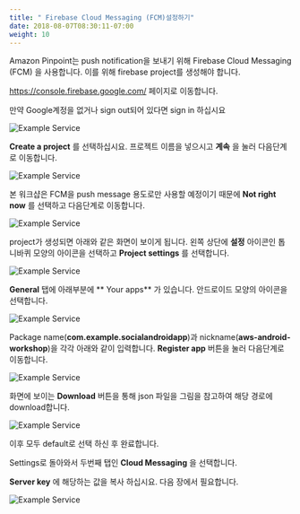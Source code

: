 ```yaml
---
title: " Firebase Cloud Messaging (FCM)설정하기"
date: 2018-08-07T08:30:11-07:00
weight: 10
---
```




Amazon Pinpoint는  push notification을 보내기 위해 Firebase Cloud Messaging (FCM) 을 사용합니다. 이를 위해 firebase project를 생성해야 합니다. 

https://console.firebase.google.com/ 페이지로 이동합니다. 

만약 Google계정을 없거나 sign out되어 있다면 sign in 하십시요



![Example Service](/images/firebase-welcome.png)



**Create a project** 를 선택하십시요. 프로젝트 이름을 넣으시고 **계속** 을 눌러 다음단계로 이동합니다.

![Example Service](/images/firebase-create-1.png)

본 워크샵은 FCM을 push message 용도로만 사용할 예정이기 때문에 **Not right now** 를 선택하고 다음단계로 이동합니다. 

![Example Service](/images/firebase-create-2.png)

project가 생성되면 아래와 같은 화면이 보이게 됩니다. 왼쪽 상단에 **설정** 아이콘인 톱니바퀴 모양의 아이콘을 선택하고 **Project settings** 를 선택합니다. 

![Example Service](/images/firebase-create-3.png)

**General** 탭에 아래부분에 ** Your apps** 가 있습니다. 안드로이드 모양의 아이콘을 선택합니다. 

![Example Service](/images/firebase-addproject-1.png)

Package name(**com.example.socialandroidapp**)과 nickname(**aws-android-workshop**)을 각각 아래와 같이 입력합니다.  **Register app** 버튼을 눌러 다음단계로 이동합니다. 

![Example Service](/images/firebase-addproject-2.png)

화면에 보이는 **Download** 버튼을 통해 json 파일을 그림을 참고하여 해당 경로에 download합니다. 

![Example Service](/images/firebase-addproject-3.png)

이후 모두 default로 선택 하신 후 완료합니다. 



Settings로 돌아와서 두번째 탭인 **Cloud Messaging** 을 선택합니다. 

**Server key** 에 해당하는 값을 복사 하십시요. 다음 장에서 필요합니다. 

![Example Service](/images/firebase-addproject-4.png)